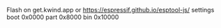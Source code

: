 Flash on get.kwind.app or 
https://espressif.github.io/esptool-js/
settings
boot 0x0000
part 0x8000
bin  0x10000
